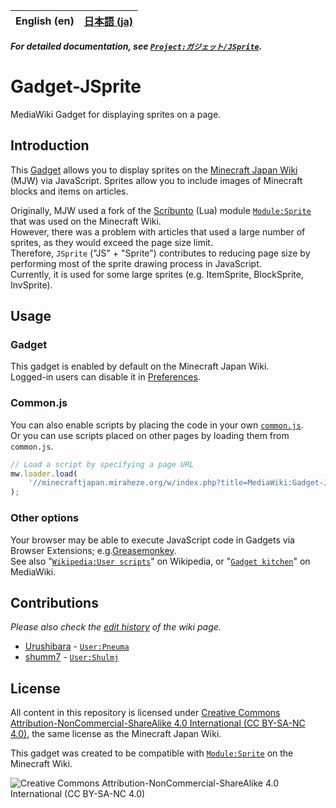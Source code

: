 <table>
	<thead>
    	<tr>
      		<th style="text-align:center">English (en)</th>
      		<th style="text-align:center"><a href="README.ja.md">日本語 (ja)</a></th>
    	</tr>
  	</thead>
</table>

**_For detailed documentation, see [`Project:ガジェット/JSprite`](https://minecraftjapan.miraheze.org/wiki/Project:ガジェット/JSprite)._**

# Gadget-JSprite

MediaWiki Gadget for displaying sprites on a page.

## Introduction

This [Gadget](https://www.mediawiki.org/wiki/Extension:Gadgets) allows you to display sprites on the [Minecraft Japan Wiki](https://minecraftjapan.miraheze.org/wiki/Minecraft_Japan_Wiki) (MJW) via JavaScript. Sprites allow you to include images of Minecraft blocks and items on articles.

Originally, MJW used a fork of the [Scribunto](https://www.mediawiki.org/wiki/Extension:Scribunto) (Lua) module [`Module:Sprite`](https://minecraft.wiki/w/Module:Sprite) that was used on the Minecraft Wiki.  
However, there was a problem with articles that used a large number of sprites, as they would exceed the page size limit.  
Therefore, `JSprite` ("JS" + "Sprite") contributes to reducing page size by performing most of the sprite drawing process in JavaScript.  
Currently, it is used for some large sprites (e.g. ItemSprite, BlockSprite, InvSprite).

## Usage

### Gadget

This gadget is enabled by default on the Minecraft Japan Wiki.  
Logged-in users can disable it in [Preferences](https://minecraftjapan.miraheze.org/wiki/Special:Preferences#mw-prefsection-gadgets).

### Common.js

You can also enable scripts by placing the code in your own [`common.js`](https://minecraftjapan.miraheze.org/wiki/Special:MyPage/common.js).  
Or you can use scripts placed on other pages by loading them from `common.js`.

```js
// Load a script by specifying a page URL
mw.loader.load(
    '//minecraftjapan.miraheze.org/w/index.php?title=MediaWiki:Gadget-JSprite.js&action=raw&ctype=text/javascript'
);
```

### Other options

Your browser may be able to execute JavaScript code in Gadgets via Browser Extensions; e.g.[Greasemonkey](https://github.com/greasemonkey/greasemonkey).  
See also "[`Wikipedia:User scripts`](https://en.wikipedia.org/wiki/Wikipedia:User_scripts)" on Wikipedia, or "[`Gadget kitchen`](https://www.mediawiki.org/wiki/Gadget_kitchen)" on MediaWiki.

## Contributions

_Please also check the [edit history](https://minecraftjapan.miraheze.org/wiki/MediaWiki:Gadget-JSprite.js?action=history) of the wiki page._

-   [Urushibara](https://github.com/Urushibara) - [`User:Pneuma`](https://minecraftjapan.miraheze.org/wiki/User:Pneuma)
-   [shumm7](https://github.com/shumm7) - [`User:Shulmj`](https://minecraftjapan.miraheze.org/wiki/User:Shulmj)

## License

All content in this repository is licensed under [Creative Commons Attribution-NonCommercial-ShareAlike 4.0 International (CC BY-SA-NC 4.0)](https://creativecommons.org/licenses/by-nc-sa/4.0/deed.en), the same license as the Minecraft Japan Wiki.

This gadget was created to be compatible with [`Module:Sprite`](https://minecraft.wiki/w/Module:Sprite) on the Minecraft Wiki.

![Creative Commons Attribution-NonCommercial-ShareAlike 4.0 International (CC BY-SA-NC 4.0)](https://mirrors.creativecommons.org/presskit/buttons/88x31/svg/by-nc-sa.eu.svg 'CC BY-SA-NC 4.0')
